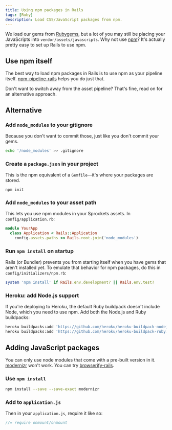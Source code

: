```yaml
---
title: Using npm packages in Rails
tags: [Ruby]
description: Load CSS/JavaScript packages from npm.
---
```


We load our gems from [Rubygems][], but a lot of you may still be placing your JavaScripts into `vendor/assets/javascripts`. Why not use [npm][]? It's actually pretty easy to set up Rails to use npm.

[Rubygems]: https://rubygems.org/
[npm]: https://www.npmjs.com/

## Use npm itself

The best way to load npm packages in Rails is to use npm as your pipeline itself. [npm-pipeline-rails](https://github.com/rstacruz/npm-pipeline-rails) helps you do just that.

Don't want to switch away from the asset pipeline? That's fine, read on for an alternative approach.

## Alternative

### Add `node_modules` to your gitignore
Because you don't want to commit those, just like you don't commit your gems.

```bash
echo '/node_modules' >> .gitignore
```

### Create a `package.json` in your project
This is the npm equivalent of a `Gemfile`—it's where your packages are stored.

```
npm init
```

### Add `node_modules` to your asset path
This lets you use npm modules in your Sprockets assets. In `config/application.rb`:

```rb
module YourApp
  class Application < Rails::Application
    config.assets.paths << Rails.root.join('node_modules')
```

### Run `npm install` on startup
Rails (or Bundler) prevents you from starting itself when you have gems that aren't installed yet. To emulate that behavior for npm packages, do this in `config/initializers/npm.rb`:

```rb
system 'npm install' if Rails.env.development? || Rails.env.test?
```

### Heroku: add Node.js support
If you're deploying to Heroku, the default Ruby buildpack doesn't include Node, which you need to use npm. Add both the Node.js and Ruby buildpacks:

```bash
heroku buildpacks:add 'https://github.com/heroku/heroku-buildpack-nodejs.git'
heroku buildpacks:add 'https://github.com/heroku/heroku-buildpack-ruby.git'
```

## Adding JavaScript packages

You can only use node modules that come with a pre-built version in it. [modernizr] won't work. You can try [browserify-rails][].

[browserify-rails]: https://github.com/browserify-rails/browserify-rails

### Use `npm install`

```bash
npm install --save --save-exact modernizr
```

### Add to `application.js`
Then in your `application.js`, require it like so:

```js
//= require onmount/onmount
```

[modernizr]: https://modernizr.com/
